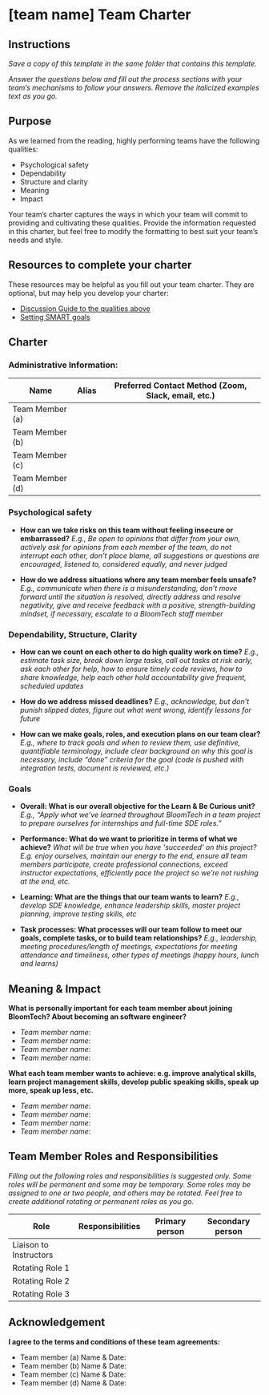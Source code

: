 # [team name] Team Charter

## Instructions

*Save a copy of this template in the same folder that contains this template.*

*Answer the questions below and fill out the process sections with your team’s
mechanisms to follow your answers. Remove the italicized examples text as you
go.*

## Purpose

As we learned from the reading, highly performing teams have the following
qualities:

* Psychological safety
* Dependability
* Structure and clarity
* Meaning
* Impact

Your team’s charter captures the ways in which your team will commit to
providing and cultivating these qualities. Provide the information requested in
this charter, but feel free to modify the formatting to best suit your team’s
needs and style.

## Resources to complete your charter

These resources may be helpful as you fill out your team charter. They are optional, but may help you develop your charter:

* [Discussion Guide to the qualities above](https://docs.google.com/document/d/1lgiz6mwZeyWEaJxN_NMI-tI5Qijv2BHh27DPLeSLE40)
* [Setting SMART goals](https://www.mindtools.com/pages/article/smart-goals.htm)

## Charter

### Administrative Information:

|Name            |Alias |Preferred Contact Method (Zoom, Slack, email, etc.) |
|---	         |---   |---                                           |
|Team Member (a) |      |                                              |
|Team Member (b) |      |                                              |
|Team Member (c) |      |                                              |
|Team Member (d) |      |                                              |

### Psychological safety

* **How can we take risks on this team without feeling insecure or
  embarrassed?**
    *E.g., Be open to opinions that differ from your own, actively ask for
    opinions from each member of the team, do not interrupt each other, don’t
    place blame, all suggestions or questions are encouraged, listened to,
    considered equally, and never judged*
      
* **How do we address situations where any team member feels unsafe?**
    *E.g., communicate when there is a misunderstanding, don’t move forward
    until the situation is resolved, directly address and resolve negativity,
    give and receive feedback with a positive, strength-building mindset, if
    necessary, escalate to a BloomTech staff member*  

### Dependability, Structure, Clarity

* **How can we count on each other to do high quality work on time?**
     *E.g., estimate task size, break down large tasks, call out tasks at risk
     early, ask each other for help, how to ensure timely code reviews, how to
     share knowledge, help each other hold accountability give frequent,
     scheduled updates*  
    
* **How do we address missed deadlines?**
     *E.g., acknowledge, but don’t punish slipped dates, figure out what went
     wrong, identify lessons for future*
    
* **How can we make goals, roles, and execution plans on our team clear?**
     *E.g., where to track goals and when to review them, use definitive,
     quantifiable terminology, include clear background on why this goal is
     necessary, include “done” criteria for the goal (code is pushed with
     integration tests, document is reviewed, etc.)*
    

### Goals

* **Overall: What is our overall objective for the Learn & Be Curious unit?** 
    *E.g., “Apply what we’ve learned throughout BloomTech in a team project to prepare
    ourselves for internships and full-time SDE roles.”*
      

* **Performance: What do we want to prioritize in terms of what we achieve?** 
    *What will be true when you have 'succeeded' on this project? E.g. enjoy
    ourselves, maintain our energy to the end, ensure all team members
    participate, create professional connections, exceed instructor
    expectations, efficiently pace the project so we’re not rushing at the end,
    etc.*
     

* **Learning: What are the things that our team wants to learn?** 
    *E.g., develop SDE knowledge, enhance leadership skills, master project
    planning, improve testing skills, etc*
      

* **Task processes: What processes will our team follow to meet our goals,
  complete tasks, or to build team relationships?** 
    *E.g., leadership, meeting procedures/length of meetings, expectations for
    meeting attendance and timeliness, other types of meetings (happy hours,
    lunch and learns)*
     

## Meaning & Impact

**What is personally important for each team member about joining BloomTech? About
becoming an software engineer?**

* *Team member name*: 
* *Team member name*: 
* *Team member name*: 
* *Team member name*: 

**What each team member wants to achieve: e.g. improve analytical skills, learn
project management skills, develop public speaking skills, speak up more, speak
up less, etc.**

* *Team member name*: 
* *Team member name*: 
* *Team member name*: 
* *Team member name*: 

## Team Member Roles and Responsibilities

*Filling out the following roles and responsibilities is suggested only. Some
roles will be permanent and some may be temporary. Some roles may be assigned to
one or two people, and others may be rotated. Feel free to create additional
rotating or permanent roles as you go.*

|**Role**               |**Responsibilities** |**Primary person** |**Secondary person** |
|---                    |---                  |---                |---                  |
|Liaison to Instructors |                     |                   |                     |
|Rotating Role 1        |                     |                   |                     |
|Rotating Role 2        |                     |                   |                     |
|Rotating Role 3        |                     |                   |                     |

## Acknowledgement

**I agree to the terms and conditions of these team agreements:**

* Team member (a) Name & Date: 
* Team member (b) Name & Date: 
* Team member (c) Name & Date: 
* Team member (d) Name & Date: 
